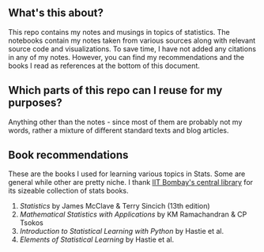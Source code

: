 ## What's this about?

This repo contains my notes and musings in topics of statistics. The notebooks contain my notes taken from various sources along with relevant source code and visualizations. To save time, I have not added any citations in any of my notes. However, you can find my recommendations and the books I read as references at the bottom of this document.

## Which parts of this repo can I reuse for my purposes?

Anything other than the notes - since most of them are probably not my words, rather a mixture of different standard texts and blog articles.

## Book recommendations

These are the books I used for learning various topics in Stats. Some are general while other are pretty niche. I thank [IIT Bombay's central library](https://www.library.iitb.ac.in/) for its sizeable collection of stats books.

1. _Statistics_ by James McClave & Terry Sincich (13th edition)
2. _Mathematical Statistics with Applications_ by KM Ramachandran & CP Tsokos
3. _Introduction to Statistical Learning with Python_ by Hastie et al.
4. _Elements of Statistical Learning_ by Hastie et al.